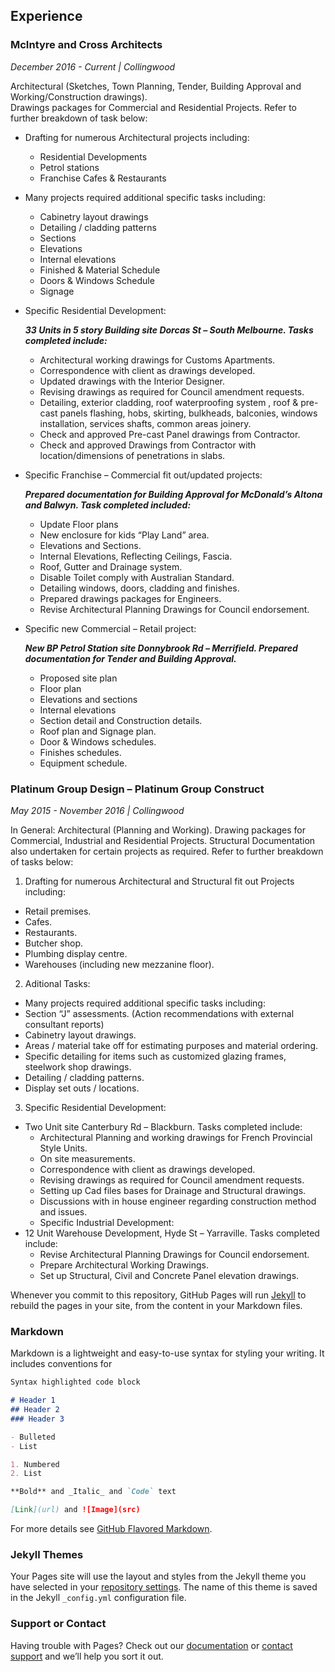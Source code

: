 ## Experience

### McIntyre and Cross Architects
*December 2016 - Current | Collingwood*

Architectural (Sketches, Town Planning, Tender, Building Approval and Working/Construction drawings). 			
Drawings packages for Commercial and Residential Projects. Refer to further breakdown of task below:
  * Drafting for numerous Architectural projects including:
    - Residential Developments
    - Petrol stations
    - Franchise Cafes & Restaurants
  * Many projects required additional specific tasks including:
    - Cabinetry layout drawings
    - Detailing / cladding patterns
    - Sections
    - Elevations
    - Internal elevations
    - Finished & Material Schedule
    - Doors & Windows Schedule
    - Signage
  * Specific Residential Development:
  
    **_33 Units in 5 story Building site Dorcas St – South Melbourne. Tasks completed include:_**
     - Architectural working drawings for Customs Apartments.
     - Correspondence with client as drawings developed.
     - Updated drawings with the Interior Designer.
     - Revising drawings as required for Council amendment requests.
     - Detailing, exterior cladding, roof waterproofing system , roof & pre-cast panels flashing, hobs, skirting, bulkheads, balconies, windows installation, services shafts, common areas joinery.
     - Check and approved Pre-cast Panel drawings from Contractor. 
     - Check and approved Drawings from Contractor with location/dimensions of penetrations in slabs.
  * Specific Franchise – Commercial fit out/updated projects:
  
     **_Prepared documentation for Building Approval for McDonald’s Altona and Balwyn. Task completed included:_**
     - Update Floor plans
     - New enclosure for kids “Play Land” area.
     - Elevations and Sections.
     - Internal Elevations, Reflecting Ceilings, Fascia.
     - Roof, Gutter and Drainage system. 
     - Disable Toilet comply with Australian Standard.
     - Detailing windows, doors, cladding and finishes.
     - Prepared drawings packages for Engineers.
     - Revise Architectural Planning Drawings for Council endorsement.
   * Specific new Commercial – Retail project:
   
     **_New BP Petrol Station site Donnybrook Rd – Merrifield. Prepared documentation for Tender and Building Approval._**
      - Proposed site plan
      - Floor plan
      - Elevations and sections
      - Internal elevations
      - Section detail and Construction details.
      - Roof plan and Signage plan.
      - Door & Windows schedules.
      - Finishes schedules.
      - Equipment schedule.


### Platinum Group Design – Platinum Group Construct
*May 2015 - November 2016 | Collingwood*

In General: Architectural (Planning and Working). Drawing packages for Commercial, Industrial and Residential Projects. Structural Documentation also undertaken for certain projects as required. Refer to further breakdown of tasks below:
1. Drafting for numerous Architectural and Structural fit out Projects including:
  - Retail premises.
  - Cafes.
  -	Restaurants.
  -	Butcher shop.
  -	Plumbing display centre.
  -	Warehouses (including new mezzanine floor).
2. Aditional Tasks:
  -	Many projects required additional specific tasks including:
  -	Section “J” assessments. (Action recommendations with external consultant reports)
  -	Cabinetry layout drawings.
  - Areas / material take off for estimating purposes and material ordering.
  -	Specific detailing for items such as customized glazing frames, steelwork shop drawings.
  -	Detailing / cladding patterns.
  - Display set outs / locations.
3. Specific Residential Development:
  - Two Unit site Canterbury Rd – Blackburn. Tasks completed include:
    - Architectural Planning and working drawings for French Provincial Style Units.
    - On site measurements.
    - Correspondence with client as drawings developed.
    - Revising drawings as required for Council amendment requests.
    - Setting up Cad files bases for Drainage and Structural drawings.
    - Discussions with in house engineer regarding construction method and issues.
    - Specific Industrial Development:
  - 12 Unit Warehouse Development, Hyde St – Yarraville. Tasks completed include:
    - Revise Architectural Planning Drawings for Council endorsement.
    - Prepare Architectural Working Drawings.
    - Set up Structural, Civil and Concrete Panel elevation drawings.
                               

                   
                   
    




Whenever you commit to this repository, GitHub Pages will run [Jekyll](https://jekyllrb.com/) to rebuild the pages in your site, from the content in your Markdown files.

### Markdown

Markdown is a lightweight and easy-to-use syntax for styling your writing. It includes conventions for

```markdown
Syntax highlighted code block

# Header 1
## Header 2
### Header 3

- Bulleted
- List

1. Numbered
2. List

**Bold** and _Italic_ and `Code` text

[Link](url) and ![Image](src)
```

For more details see [GitHub Flavored Markdown](https://guides.github.com/features/mastering-markdown/).

### Jekyll Themes

Your Pages site will use the layout and styles from the Jekyll theme you have selected in your [repository settings](https://github.com/lucianodamico/resume/settings). The name of this theme is saved in the Jekyll `_config.yml` configuration file.

### Support or Contact

Having trouble with Pages? Check out our [documentation](https://help.github.com/categories/github-pages-basics/) or [contact support](https://github.com/contact) and we’ll help you sort it out.
